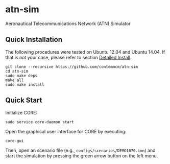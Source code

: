 # atn-sim
Aeronautical Telecommunications Network (ATN) Simulator

## Quick Installation

The following procedures were tested on Ubuntu 12.04 and Ubuntu 14.04. If that is not your case, please refer to section [Detailed Install](#https://github.com/contemmcm/atn-sim/wiki/Install).

```
git clone --recursive https://github.com/contemmcm/atn-sim
cd atn-sim
sudo make deps
make all
sudo make install
```

## Quick Start

Initialize CORE:

```
sudo service core-daemon start
```

Open the graphical user interface for CORE by executing:

```
core-gui
```

Then, open an scenario file (e.g., `configs/scenarios/DEMO1070.imn`) and start the simulation by pressing the green arrow button on the left menu.

